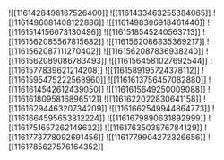 ![[1161428496167526400]]
![[1161433463255384065]]
![[1161496081408122886]]
![[1161498306918461440]]
![[1161514156673130496]]
![[1161518545240563713]]
![[1161562085567815682]]
![[1161562086335369217]]
![[1161562087111270402]]
![[1161562087836938240]]
![[1161562089086783493]]
![[1161564581027692544]]
![[1161577839621214208]]
![[1161589195724378112]]
![[1161595475222568960]]
![[1161613756457082880]]
![[1161614542612439050]]
![[1161615649250009088]]
![[1161618095816896512]]
![[1161622022830641158]]
![[1161629446320734209]]
![[1161662549944864773]]
![[1161664595653812224]]
![[1161679890631892999]]
![[1161751657262149632]]
![[1161763503876784129]]
![[1161773778092691456]]
![[1161779904272326656]]
![[1161785627576164352]]
